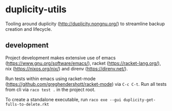 # duplicity-utils

Tooling around duplicity (http://duplicity.nongnu.org/) to streamline backup creation and lifecycle.


## development

Project development makes extensive use of emacs (https://www.gnu.org/software/emacs/), racket (https://racket-lang.org/), nix (https://nixos.org/nix/) and direnv (https://direnv.net/).

Run tests within emacs using racket-mode (https://github.com/greghendershott/racket-mode) via `C-c C-t`.
Run all tests from cli via `raco test .` in the project root.

To create a standalone executable, run `raco exe --gui duplicity-get-fulls-to-delete.rkt`
